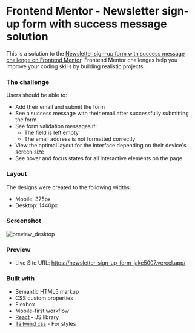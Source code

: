 # Frontend Mentor - Newsletter sign-up form with success message solution

This is a solution to the [Newsletter sign-up form with success message challenge on Frontend Mentor](https://www.frontendmentor.io/challenges/newsletter-signup-form-with-success-message-3FC1AZbNrv). Frontend Mentor challenges help you improve your coding skills by building realistic projects.

### The challenge

Users should be able to:

- Add their email and submit the form
- See a success message with their email after successfully submitting the form
- See form validation messages if:
  - The field is left empty
  - The email address is not formatted correctly
- View the optimal layout for the interface depending on their device's screen size
- See hover and focus states for all interactive elements on the page

### Layout

The designs were created to the following widths:

- Mobile: 375px
- Desktop: 1440px

### Screenshot

![preview_desktop](https://github.com/jake5007/newsletter-sign-up-form/assets/44399233/b79b7e4b-1ca0-4190-aa27-6b47f88ea157)

### Preview

- Live Site URL: https://newsletter-sign-up-form-jake5007.vercel.app/

### Built with

- Semantic HTML5 markup
- CSS custom properties
- Flexbox
- Mobile-first workflow
- [React](https://reactjs.org/) - JS library
- [Tailwind css](https://tailwindcss.com/) - For styles
